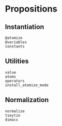 
# Propositions

## Instantiation

```@docs
@atomize
@variables
constants
```

## Utilities

```@docs
value
atoms
operators
install_atomize_mode
```

## Normalization

```@docs
normalize
tseytin
dimacs
```
